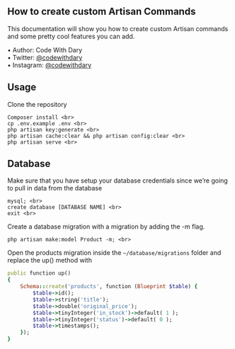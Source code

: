 ## How to create custom Artisan Commands

This documentation will show you how to create custom Artisan commands and some pretty cool features you can add.

•	Author: Code With Dary <br>
•	Twitter: [@codewithdary](https://twitter.com/codewithdary) <br>
•	Instagram: [@codewithdary](https://www.instagram.com/codewithdary/) <br>

## Usage <br>
Clone the repository <br>
```
Composer install <br>
cp .env.example .env <br>
php artisan key:generate <br>
php artisan cache:clear && php artisan config:clear <br>
php artisan serve <br>
```

## Database <br>

Make sure that you have setup your database credentials since we’re going to pull in data from the database <br>
```
mysql; <br>
create database [DATABASE NAME] <br>
exit <br>
```

Create a database migration with a migration by adding the -m flag.
```
php artisan make:model Product -m; <br>
```

Open the products migration inside the ```~/database/migrations``` folder and replace the up() method with
```ruby
public function up()
{
    Schema::create('products', function (Blueprint $table) {
        $table->id();
        $table->string('title');
        $table->double('original_price');
        $table->tinyInteger('in_stock')->default( 1 );
        $table->tinyInteger('status')->default( 0 );
        $table->timestamps();
    });
}
```
